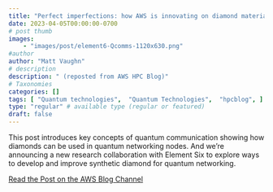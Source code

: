 ```yaml
---
title: "Perfect imperfections: how AWS is innovating on diamond materials for quantum communication with Element Six"
date: 2023-04-05T00:00:00-0700
# post thumb
images:
    - "images/post/element6-Qcomms-1120x630.png"
#author
author: "Matt Vaughn"
# description
description: " (reposted from AWS HPC Blog)"
# Taxonomies
categories: []
tags: [ "Quantum technologies",  "Quantum Technologies",  "hpcblog", ]
type: "regular" # available type (regular or featured)
draft: false
---
```


This post introduces key concepts of quantum communication showing how diamonds can be used in quantum networking nodes. And we’re announcing a new research collaboration with Element Six to explore ways to develop and improve synthetic diamond for quantum networking.

<a href="https://aws.amazon.com/blogs/quantum-computing/perfect-imperfections-how-aws-is-innovating-on-diamond-materials-for-quantum-communication-with-element-six/" class="btn btn-primary btn-lg active" role="button" aria-pressed="true" style="margin-top: 8px;">Read the Post on the AWS Blog Channel</a>